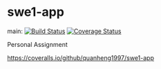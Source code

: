 # swe1-app

main:
[![Build Status](https://app.travis-ci.com/quanheng1997/swe1-app.svg?branch=main)](https://app.travis-ci.com/quanheng1997/swe1-app)
[![Coverage Status](https://coveralls.io/repos/github/quanheng1997/swe1-app/badge.svg?branch=)](https://coveralls.io/github/quanheng1997/swe1-app?branch=)

Personal Assignment

https://coveralls.io/github/quanheng1997/swe1-app
